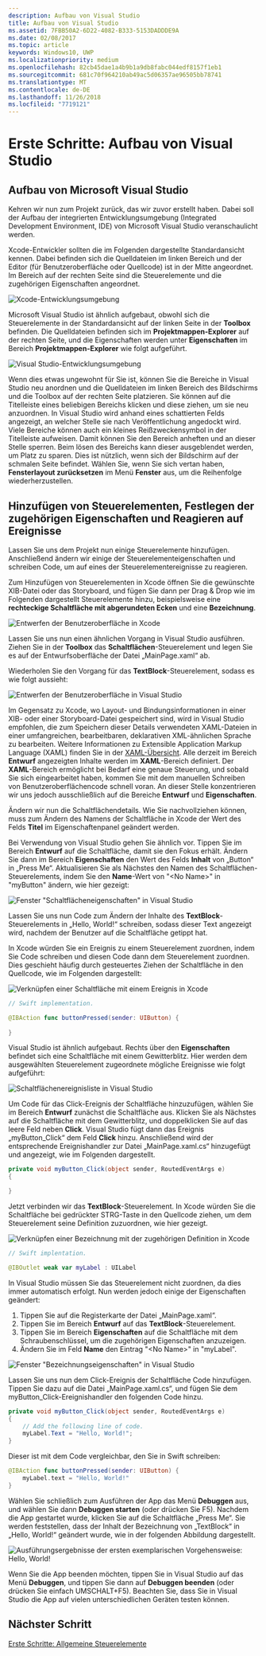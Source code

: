 ```yaml
---
description: Aufbau von Visual Studio
title: Aufbau von Visual Studio
ms.assetid: 7FBB50A2-6D22-4082-B333-5153DADDDE9A
ms.date: 02/08/2017
ms.topic: article
keywords: Windows10, UWP
ms.localizationpriority: medium
ms.openlocfilehash: 82cb45dae1a4b9b1a9db8fabc044edf8157f1eb1
ms.sourcegitcommit: 681c70f964210ab49ac5d06357ae96505bb78741
ms.translationtype: MT
ms.contentlocale: de-DE
ms.lasthandoff: 11/26/2018
ms.locfileid: "7719121"
---
```

# <a name="getting-started-getting-around-in-visual-studio"></a>Erste Schritte: Aufbau von Visual Studio


## <a name="getting-around-in-microsoft-visual-studio"></a>Aufbau von Microsoft Visual Studio

Kehren wir nun zum Projekt zurück, das wir zuvor erstellt haben. Dabei soll der Aufbau der integrierten Entwicklungsumgebung (Integrated Development Environment, IDE) von Microsoft Visual Studio veranschaulicht werden.

Xcode-Entwickler sollten die im Folgenden dargestellte Standardansicht kennen. Dabei befinden sich die Quelldateien im linken Bereich und der Editor (für Benutzeroberfläche oder Quellcode) ist in der Mitte angeordnet. Im Bereich auf der rechten Seite sind die Steuerelemente und die zugehörigen Eigenschaften angeordnet.

![Xcode-Entwicklungsumgebung](images/ios-to-uwp/xcode-ide.png)

Microsoft Visual Studio ist ähnlich aufgebaut, obwohl sich die Steuerelemente in der Standardansicht auf der linken Seite in der **Toolbox** befinden. Die Quelldateien befinden sich im **Projektmappen-Explorer** auf der rechten Seite, und die Eigenschaften werden unter **Eigenschaften** im Bereich **Projektmappen-Explorer** wie folgt aufgeführt.

![Visual Studio-Entwicklungsumgebung](images/ios-to-uwp/vs-ide.png)

Wenn dies etwas ungewohnt für Sie ist, können Sie die Bereiche in Visual Studio neu anordnen und die Quelldateien im linken Bereich des Bildschirms und die Toolbox auf der rechten Seite platzieren. Sie können auf die Titelleiste eines beliebigen Bereichs klicken und diese ziehen, um sie neu anzuordnen. In Visual Studio wird anhand eines schattierten Felds angezeigt, an welcher Stelle sie nach Veröffentlichung angedockt wird. Viele Bereiche können auch ein kleines Reißzweckensymbol in der Titelleiste aufweisen. Damit können Sie den Bereich anheften und an dieser Stelle sperren. Beim lösen des Bereichs kann dieser ausgeblendet werden, um Platz zu sparen. Dies ist nützlich, wenn sich der Bildschirm auf der schmalen Seite befindet. Wählen Sie, wenn Sie sich vertan haben, **Fensterlayout zurücksetzen** im Menü **Fenster** aus, um die Reihenfolge wiederherzustellen.

## <a name="adding-controls-setting-their-properties-and-responding-to-events"></a>Hinzufügen von Steuerelementen, Festlegen der zugehörigen Eigenschaften und Reagieren auf Ereignisse

Lassen Sie uns dem Projekt nun einige Steuerelemente hinzufügen. Anschließend ändern wir einige der Steuerelementeigenschaften und schreiben Code, um auf eines der Steuerelementereignisse zu reagieren.

Zum Hinzufügen von Steuerelementen in Xcode öffnen Sie die gewünschte XIB-Datei oder das Storyboard, und fügen Sie dann per Drag & Drop wie im Folgenden dargestellt Steuerelemente hinzu, beispielsweise eine **rechteckige Schaltfläche mit abgerundeten Ecken** und eine **Bezeichnung**.

![Entwerfen der Benutzeroberfläche in Xcode](images/ios-to-uwp/xcode-add-button-label.png)

Lassen Sie uns nun einen ähnlichen Vorgang in Visual Studio ausführen. Ziehen Sie in der **Toolbox** das **Schaltflächen**-Steuerelement und legen Sie es auf der Entwurfsoberfläche der Datei „MainPage.xaml“ ab.

Wiederholen Sie den Vorgang für das **TextBlock**-Steuerelement, sodass es wie folgt aussieht:

![Entwerfen der Benutzeroberfläche in Visual Studio](images/ios-to-uwp/vs-add-button-label.png)

Im Gegensatz zu Xcode, wo Layout- und Bindungsinformationen in einer XIB- oder einer Storyboard-Datei gespeichert sind, wird in Visual Studio empfohlen, die zum Speichern dieser Details verwendeten XAML-Dateien in einer umfangreichen, bearbeitbaren, deklarativen XML-ähnlichen Sprache zu bearbeiten. Weitere Informationen zu Extensible Application Markup Language (XAML) finden Sie in der [XAML-Übersicht](https://msdn.microsoft.com/library/windows/apps/mt185595). Alle derzeit im Bereich **Entwurf** angezeigten Inhalte werden im **XAML**-Bereich definiert. Der **XAML**-Bereich ermöglicht bei Bedarf eine genaue Steuerung, und sobald Sie sich eingearbeitet haben, kommen Sie mit dem manuellen Schreiben von Benutzeroberflächencode schnell voran. An dieser Stelle konzentrieren wir uns jedoch ausschließlich auf die Bereiche **Entwurf** und **Eigenschaften**.

Ändern wir nun die Schaltflächendetails. Wie Sie nachvollziehen können, muss zum Ändern des Namens der Schaltfläche in Xcode der Wert des Felds **Titel** im Eigenschaftenpanel geändert werden.

Bei Verwendung von Visual Studio gehen Sie ähnlich vor. Tippen Sie im Bereich **Entwurf** auf die Schaltfläche, damit sie den Fokus erhält. Ändern Sie dann im Bereich **Eigenschaften** den Wert des Felds **Inhalt** von „Button“ in „Press Me“. Aktualisieren Sie als Nächstes den Namen des Schaltflächen-Steuerelements, indem Sie den **Name**-Wert von "&lt;No Name&gt;" in "myButton" ändern, wie hier gezeigt:

![Fenster "Schaltflächeneigenschaften" in Visual Studio](images/ios-to-uwp/vs-button-properties.png)

Lassen Sie uns nun Code zum Ändern der Inhalte des **TextBlock**-Steuerelements in „Hello, World!“ schreiben, sodass dieser Text angezeigt wird, nachdem der Benutzer auf die Schaltfläche getippt hat.

In Xcode würden Sie ein Ereignis zu einem Steuerelement zuordnen, indem Sie Code schreiben und diesen Code dann dem Steuerelement zuordnen. Dies geschieht häufig durch gesteuertes Ziehen der Schaltfläche in den Quellcode, wie im Folgenden dargestellt:

![Verknüpfen einer Schaltfläche mit einem Ereignis in Xcode](images/ios-to-uwp/xcode-add-button-event.png)

```swift
// Swift implementation.

@IBAction func buttonPressed(sender: UIButton) {
    
}
```

Visual Studio ist ähnlich aufgebaut. Rechts über den **Eigenschaften** befindet sich eine Schaltfläche mit einem Gewitterblitz. Hier werden dem ausgewählten Steuerelement zugeordnete mögliche Ereignisse wie folgt aufgeführt:

![Schaltflächenereignisliste in Visual Studio](images/ios-to-uwp/vs-button-event.png)

Um Code für das Click-Ereignis der Schaltfläche hinzuzufügen, wählen Sie im Bereich **Entwurf** zunächst die Schaltfläche aus. Klicken Sie als Nächstes auf die Schaltfläche mit dem Gewitterblitz, und doppelklicken Sie auf das leere Feld neben **Click**. Visual Studio fügt dann das Ereignis „myButton\_Click“ dem Feld **Click** hinzu. Anschließend wird der entsprechende Ereignishandler zur Datei „MainPage.xaml.cs“ hinzugefügt und angezeigt, wie im Folgenden dargestellt.

```csharp
private void myButton_Click(object sender, RoutedEventArgs e)
{

}
```

Jetzt verbinden wir das **TextBlock**-Steuerelement. In Xcode würden Sie die Schaltfläche bei gedrückter STRG-Taste in den Quellcode ziehen, um dem Steuerelement seine Definition zuzuordnen, wie hier gezeigt.

![Verknüpfen einer Bezeichnung mit der zugehörigen Definition in Xcode](images/ios-to-uwp/xcode-add-button-reference.png)

```swift
// Swift implentation.

@IBOutlet weak var myLabel : UILabel
```

In Visual Studio müssen Sie das Steuerelement nicht zuordnen, da dies immer automatisch erfolgt. Nun werden jedoch einige der Eigenschaften geändert:

1.  Tippen Sie auf die Registerkarte der Datei „MainPage.xaml“.
2.  Tippen Sie im Bereich **Entwurf** auf das **TextBlock**-Steuerelement.
3.  Tippen Sie im Bereich **Eigenschaften** auf die Schaltfläche mit dem Schraubenschlüssel, um die zugehörigen Eigenschaften anzuzeigen.
4.  Ändern Sie im Feld **Name** den Eintrag "&lt;No Name&gt;" in "myLabel".

![Fenster "Bezeichnungseigenschaften" in Visual Studio](images/ios-to-uwp/vs-label-properties.png)

Lassen Sie uns nun dem Click-Ereignis der Schaltfläche Code hinzufügen. Tippen Sie dazu auf die Datei „MainPage.xaml.cs“, und fügen Sie dem myButton\_Click-Ereignishandler den folgenden Code hinzu.

```csharp
private void myButton_Click(object sender, RoutedEventArgs e)
{
    // Add the following line of code.    
    myLabel.Text = "Hello, World!";
}
```

Dieser ist mit dem Code vergleichbar, den Sie in Swift schreiben:

```swift
@IBAction func buttonPressed(sender: UIButton) {
    myLabel.text = "Hello, World!"
}
```

Wählen Sie schließlich zum Ausführen der App das Menü **Debuggen** aus, und wählen Sie dann **Debuggen starten** (oder drücken Sie F5). Nachdem die App gestartet wurde, klicken Sie auf die Schaltfläche „Press Me“. Sie werden feststellen, dass der Inhalt der Bezeichnung von „TextBlock“ in „Hello, World!“ geändert wurde, wie in der folgenden Abbildung dargestellt.

![Ausführungsergebnisse der ersten exemplarischen Vorgehensweise: Hello, World!](images/ios-to-uwp/vs-hello-world.png)

Wenn Sie die App beenden möchten, tippen Sie in Visual Studio auf das Menü **Debuggen**, und tippen Sie dann auf **Debuggen beenden** (oder drücken Sie einfach UMSCHALT+F5). Beachten Sie, dass Sie in Visual Studio die App auf vielen unterschiedlichen Geräten testen können.

## <a name="next-step"></a>Nächster Schritt

[Erste Schritte: Allgemeine Steuerelemente](getting-started-common-controls.md)

